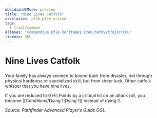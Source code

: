 ```yaml
---
obsidianUIMode: preview
title: "Nine Lives Catfolk"
cssclasses: pf2e,pf2e-action
tags:
  - trait/common
aliases: "Compendium.pf2e.heritages.Item.hOPOyyt7qZXYYCOU"
license: OGL
---
```

# Nine Lives Catfolk

### 






Your family has always seemed to bound back from disaster, not through physical hardiness or specialized skill, but from sheer luck. Other catfolk whisper that you have nine lives.

If you are reduced to 0 Hit Points by a critical hit on an attack roll, you become [[Conditions/Dying 1|Dying 1]] instead of dying 2.

*Source: Pathfinder Advanced Player's Guide*
*OGL*
